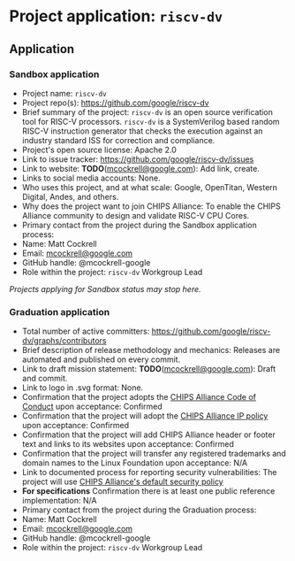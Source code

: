 # Project application: `riscv-dv`

## Application

### Sandbox application

* Project name: `riscv-dv`
* Project repo(s): https://github.com/google/riscv-dv
* Brief summary of the project: `riscv-dv` is an open source verification tool for RISC-V processors. `riscv-dv` is a SystemVerilog based random RISC-V instruction generator that checks the execution against an industry standard ISS for correction and compliance.
* Project's open source license: Apache 2.0
* Link to issue tracker: https://github.com/google/riscv-dv/issues
* Link to website: **TODO**(mcockrell@google.com): Add link, create.
* Links to social media accounts: None.
* Who uses this project, and at what scale: Google, OpenTitan, Western Digital, Andes, and others.
* Why does the project want to join CHIPS Alliance: To enable the CHIPS Alliance community to design and validate RISC-V CPU Cores.
* Primary contact from the project during the Sandbox application process:
 * Name: Matt Cockrell
 * Email: mcockrell@google.com
 * GitHub handle: @mcockrell-google
 * Role within the project: `riscv-dv` Workgroup Lead

*Projects applying for Sandbox status may stop here.*

### Graduation application

* Total number of active committers: https://github.com/google/riscv-dv/graphs/contributors
* Brief description of release methodology and mechanics: Releases are automated and published on every commit.
* Link to draft mission statement: **TODO**(mcockrell@google.com): Draft and commit.
* Link to logo in .svg format: None.
* Confirmation that the project adopts the [CHIPS Alliance Code of Conduct](https://lfprojects.org/policies/code-of-conduct/) upon acceptance: Confirmed
* Confirmation that the project will adopt the [CHIPS Alliance IP policy](https://technical-charter.chipsalliance.org) upon acceptance: Confirmed
* Confirmation that the project will add CHIPS Alliance header or footer text and links to its websites upon acceptance: Confirmed
* Confirmation that the project will transfer any registered trademarks and domain names to the Linux Foundation upon acceptance: N/A
* Link to documented process for reporting security vulnerabilities: The project will use [CHIPS Alliance's default security policy](https://github.com/chipsalliance/tsc#reporting-security-vulnerabilities)
* **For specifications** Confirmation there is at least one public reference implementation: N/A
* Primary contact from the project during the Graduation process:
 * Name: Matt Cockrell
 * Email: mcockrell@google.com
 * GitHub handle: @mcockrell-google
 * Role within the project: `riscv-dv` Workgroup Lead

